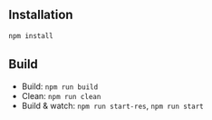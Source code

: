 ## Installation

```sh
npm install
```

## Build

- Build: `npm run build`
- Clean: `npm run clean`
- Build & watch: `npm run start-res`, `npm run start`
